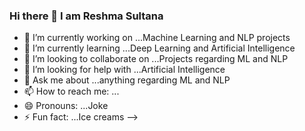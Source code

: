 ### Hi there 👋 I am Reshma Sultana


- 🔭 I’m currently working on ...Machine Learning and NLP projects
- 🌱 I’m currently learning ...Deep Learning and Artificial Intelligence
- 👯 I’m looking to collaborate on ...Projects regarding ML and NLP
- 🤔 I’m looking for help with ...Artificial Intelligence
- 💬 Ask me about ...anything regarding ML and NLP
- 📫 How to reach me: ...
- 😄 Pronouns: ...Joke
- ⚡ Fun fact: ...Ice creams
-->
